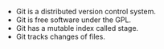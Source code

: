 * Git is a distributed version control system.
* Git is free software under the GPL.
* Git has a mutable index called stage.
* Git tracks changes of files.
